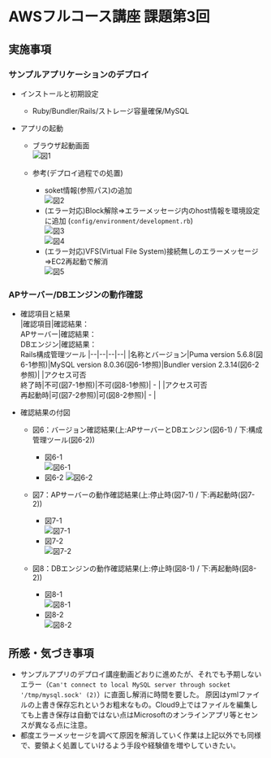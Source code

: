 # AWSフルコース講座 課題第3回

## 実施事項

### サンプルアプリケーションのデプロイ

 - インストールと初期設定  
   - Ruby/Bundler/Rails/ストレージ容量確保/MySQL


 - アプリの起動  
   - ブラウザ起動画面  
     ![図1](images_lec3/AppStart.PNG)  


   - 参考(デプロイ過程での処置)  
     - soket情報(参照パス)の追加  
       ![図2](images_lec3/socket.PNG)  
     - (エラー対応)Block解除⇒エラーメッセージ内のhost情報を環境設定に追加 (`config/environment/development.rb`)  
       ![図3](images_lec3/RunPreview2.PNG)  
       ![図4](images_lec3/Environment.PNG)  
     - (エラー対応)VFS(Virtual File System)接続無しのエラーメッセージ⇒EC2再起動で解消  
       ![図5](images_lec3/RunPreview.PNG)  


### APサーバー/DBエンジンの動作確認

 - 確認項目と結果  
   |確認項目|確認結果：<br> APサーバー|確認結果：<br> DBエンジン|確認結果：<br> Rails構成管理ツール
   |--|--|--|--|
   |名称とバージョン|Puma version 5.6.8(図6-1参照)|MySQL version 8.0.36(図6-1参照)|Bundler version 2.3.14(図6-2参照)|
   |アクセス可否<br>終了時|不可(図7-1参照)|不可(図8-1参照)| \- |
   |アクセス可否<br>再起動時|可(図7-2参照)|可(図8-2参照)| \- |


 - 確認結果の付図  
   - 図6：バージョン確認結果(上:APサーバーとDBエンジン(図6-1) / 下:構成管理ツール(図6-2))  
     - 図6-1  
       ![図6-1](images_lec3/version.PNG)  
     - 図6-2
       ![図6-2](images_lec3/version2.PNG)  


   - 図7：APサーバーの動作確認結果(上:停止時(図7-1) / 下:再起動時(図7-2))  
     - 図7-1  
       ![図7-1](images_lec3/APserverShutDown.PNG)  
     - 図7-2  
       ![図7-2](images_lec3/APserverRestart.PNG)  


   - 図8：DBエンジンの動作確認結果(上:停止時(図8-1) / 下:再起動時(図8-2))  
     - 図8-1  
       ![図8-1](images_lec3/DBEngStop.PNG)  
     - 図8-2  
       ![図8-2](images_lec3/DBEngRestart.PNG)  


## 所感・気づき事項

- サンプルアプリのデプロイ講座動画どおりに進めたが、それでも予期しないエラー（`Can't connect to local MySQL server through socket '/tmp/mysql.sock' (2)`）に直面し解消に時間を要した。
原因はymlファイルの上書き保存忘れというお粗末なもの。Cloud9上ではファイルを編集しても上書き保存は自動ではない点はMicrosoftのオンラインアプリ等とセンスが異なる点に注意。
- 都度エラーメッセージを調べて原因を解消していく作業は上記以外でも同様で、要領よく処置していけるよう手段や経験値を増やしていきたい。

